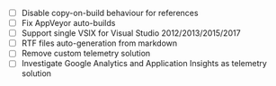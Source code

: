 - [ ] Disable copy-on-build behaviour for references
- [ ] Fix AppVeyor auto-builds
- [ ] Support single VSIX for Visual Studio 2012/2013/2015/2017
- [ ] RTF files auto-generation from markdown
- [ ] Remove custom telemetry solution
- [ ] Investigate Google Analytics and Application Insights as telemetry solution